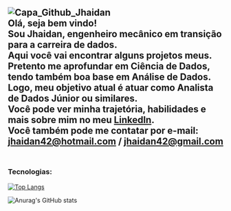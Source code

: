 ![Capa_Github_Jhaidan](https://user-images.githubusercontent.com/94374033/203615929-6850c342-32fa-4f7c-be18-23849a978ce8.png)<br>
Olá, seja bem vindo!<br>
Sou Jhaidan, engenheiro mecânico em transição para a carreira de dados.<br>
Aqui você vai encontrar alguns projetos meus.<br>
Pretento me aprofundar em Ciência de Dados, tendo também boa base em Análise de Dados.<br>
Logo, meu objetivo atual é atuar como Analista de Dados Júnior ou similares.<br>
Você pode ver minha trajetória, habilidades e mais sobre mim no meu [LinkedIn](https://www.linkedin.com/in/jhaidan42/).<br>
Você também pode me contatar por e-mail: jhaidan42@hotmail.com / jhaidan42@gmail.com<br><br>
---

### Tecnologias:
[![Top Langs](https://github-readme-stats.vercel.app/api/top-langs/?username=jhaidan42&layout=compact&theme=vision-friendly-merko)](https://github.com/anuraghazra/github-readme-stats)

![Anurag's GitHub stats](https://github-readme-stats.vercel.app/api?username=jhaidan42&hide=contribs,prs)